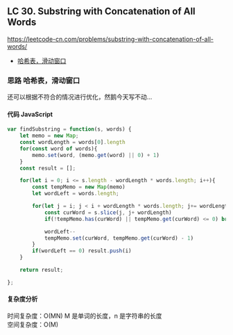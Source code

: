 ## LC 30. Substring with Concatenation of All Words

https://leetcode-cn.com/problems/substring-with-concatenation-of-all-words/

- [哈希表，滑动窗口](#思路-哈希表，滑动窗口)

### 思路 哈希表，滑动窗口

还可以根据不符合的情况进行优化，然鹅今天写不动...

#### 代码 JavaScript

```JavaScript
var findSubstring = function(s, words) {
    let memo = new Map;
    const wordLength = words[0].length
    for(const word of words){
        memo.set(word, (memo.get(word) || 0) + 1)
    }
    const result = [];

    for(let i = 0; i <= s.length - wordLength * words.length; i++){
        const tempMemo = new Map(memo)
        let wordLeft = words.length;

        for(let j = i; j < i + wordLength * words.length; j+= wordLength){
            const curWord = s.slice(j, j+ wordLength)
            if(!tempMemo.has(curWord) || tempMemo.get(curWord) <= 0) break;

            wordLeft--
            tempMemo.set(curWord, tempMemo.get(curWord) - 1)
        }
        if(wordLeft == 0) result.push(i)
    }

    return result;

};

```

#### 复杂度分析

时间复杂度：O(MN) M 是单词的长度，n 是字符串的长度 </br>
空间复杂度：O(M)
